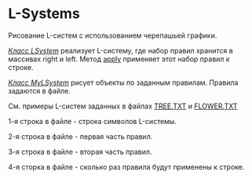 # L-Systems

Рисование L-систем с использованием черепашьей графики.

[*Класс LSystem*](https://github.com/cheshire-salmon/L-Systems/blob/main/src/LSystem.java)
реализует L-систему, где набор правил хранится в массивах right и left.
Метод [apply](https://github.com/cheshire-salmon/L-Systems/blob/main/src/LSystem.java#L51) применяет этот набор правил к строке.

[*Класс MyLSystem*](https://github.com/cheshire-salmon/L-Systems/blob/main/src/MyLSystem.java)
рисует объекты по заданным правилам. Правила задаются в файле.

См. примеры L-систем заданных в файлах [TREE.TXT](https://github.com/cheshire-salmon/L-Systems/blob/main/TREE.TXT) и [FLOWER.TXT](https://github.com/cheshire-salmon/L-Systems/blob/main/FLOWER.TXT)

1-я строка в файле - строка символов L-системы.

2-я строка в файле - первая часть правил.

3-я строка в файле - вторая часть правил.

4-я сторка в файле - сколько раз правила будут применены к строке.
